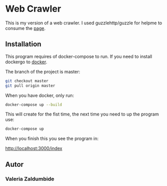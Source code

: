 # Web Crawler

This is my version of a web crawler. I used guzzlehttp/guzzle for helpme to consume the
[page](https://news.ycombinator.com).

## Installation

This program requires of docker-compose to run.
If you need to install dockergo to [docker](https://www.docker.com/).

The branch of the project is master:

```bash
git checkout master
git pull origin master
```

When you have docker, only run:

```bash
docker-compose up --build
```
This will create for the fist time, the next time you need to up the program use:
```bash
docker-compose up
```
When you finish this you see the program in:

[http://localhost:3000/index](http://localhost:3000/index)

## Autor

### Valeria Zaldumbide
